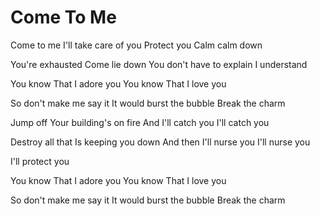 # Come To Me

Come to me
I'll take care of you
Protect you
Calm calm down

You're exhausted
Come lie down
You don't have to explain
I understand

You know
That I adore you
You know
That I love you

So don't make me say it
It would burst the bubble
Break the charm

Jump off
Your building's on fire
And I'll catch you
I'll catch you

Destroy all that
Is keeping you down
And then I'll nurse you
I'll nurse you

I'll protect you

You know
That I adore you
You know
That I love you

So don't make me say it
It would burst the bubble
Break the charm
